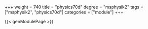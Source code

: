 +++
weight = 740
title = "physics70d"
degree = "msphysik2"
tags = ["msphysik2", "physics70d"]
categories = ["module"]
+++

{{< genModulePage >}}
